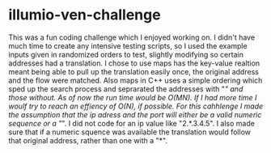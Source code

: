 # illumio-ven-challenge
This was a fun coding challenge which I enjoyed working on.
I didn't have much time to create any intensive testing scripts, so I used the example inputs given in 
randomized orders to test, slightly modifying so certain addresses had a translation. 
I chose to use maps has the key-value realtion meant being able to pull up the translation easily once, 
the original address and the flow were matched. Also maps in C++ uses a simple ordering which sped up the search
process and seprarated the addresses with "*" and those without. 
As of now the run time would be O(MN). If I had more time I woulf try to reach an effiency of O(N), if possible.
For this cahhlenge I made the assumption that the ip adress and the port will either be a valid numeric sequence 
or a "*". I did not code for an ip value like "2.\*.3.4.5". I also made sure that if a numeric squence was available 
the translation would follow that original address, rather than one with a "*".
